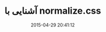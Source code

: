 ---
layout: post
title: "آشنایی با normalize.css"
date: 2015-04-29 20:41:12
section: article
tags: css
link: "http://hive.ir/%D8%A2%D8%B4%D9%86%D8%A7%DB%8C%DB%8C-%D8%A8%D8%A7-normalize-css/"
user: "نوید کاشانی"
user_link: "http://navid.kashani.ir/"
---
